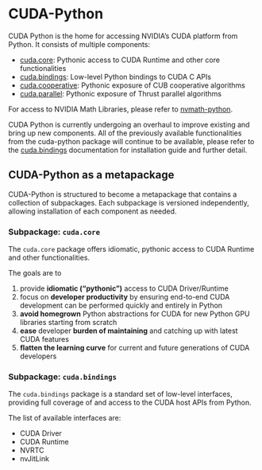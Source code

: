 # CUDA-Python

CUDA Python is the home for accessing NVIDIA’s CUDA platform from Python. It consists of multiple components:

* [cuda.core](https://nvidia.github.io/cuda-python/cuda-core/latest): Pythonic access to CUDA Runtime and other core functionalities
* [cuda.bindings](https://nvidia.github.io/cuda-python/cuda-bindings/latest): Low-level Python bindings to CUDA C APIs
* [cuda.cooperative](https://nvidia.github.io/cccl/cuda_cooperative/): Pythonic exposure of CUB cooperative algorithms
* [cuda.parallel](https://nvidia.github.io/cccl/cuda_parallel/): Pythonic exposure of Thrust parallel algorithms

For access to NVIDIA Math Libraries, please refer to [nvmath-python](https://docs.nvidia.com/cuda/nvmath-python/latest).

CUDA Python is currently undergoing an overhaul to improve existing and bring up new components. All of the previously available functionalities from the cuda-python package will continue to be available, please refer to the [cuda.bindings](https://nvidia.github.io/cuda-python/cuda-bindings/latest) documentation for installation guide and further detail.

## CUDA-Python as a metapackage

CUDA-Python is structured to become a metapackage that contains a collection of subpackages. Each subpackage is versioned independently, allowing installation of each component as needed.

### Subpackage: `cuda.core`

The `cuda.core` package offers idiomatic, pythonic access to CUDA Runtime and other functionalities.

The goals are to

1. provide **idiomatic (“pythonic”)** access to CUDA Driver/Runtime
2. focus on **developer productivity** by ensuring end-to-end CUDA development can be performed quickly and entirely in Python
3. **avoid homegrown** Python abstractions for CUDA for new Python GPU libraries starting from scratch
4. **ease** developer **burden of maintaining** and catching up with latest CUDA features
5. **flatten the learning curve** for current and future generations of CUDA developers

### Subpackage: `cuda.bindings`

The `cuda.bindings` package is a standard set of low-level interfaces, providing full coverage of and access to the CUDA host APIs from Python.

The list of available interfaces are:

* CUDA Driver
* CUDA Runtime
* NVRTC
* nvJitLink

